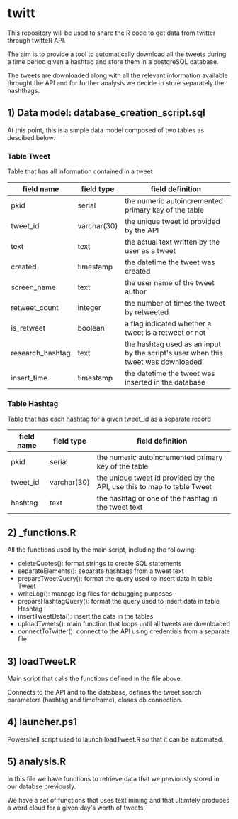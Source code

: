 # twitt


This repository will be used to share the R code to get data from twitter through twitteR API.

The aim is to provide a tool to automatically download all the tweets during a time period given a hashtag and store them in a postgreSQL database.

The tweets are downloaded along with all the relevant information available throught the API and for further analysis we decide to store separately the hashthags.


## 1) Data model: database_creation_script.sql

At this point, this is a simple data model composed of two tables as descibed below:

### Table Tweet 

Table that has all information contained in a tweet

field name | field type | field definition
---------- | ---------- | ----------------
pkid | serial | the numeric autoincremented primary key of the table
tweet_id | varchar(30) | the unique tweet id provided by the API
text | text | the actual text written by the user as a tweet
created | timestamp | the datetime the tweet was created
screen_name | text | the user name of the tweet author
retweet_count | integer | the number of times the tweet by retweeted
is_retweet | boolean | a flag indicated whether a tweet is a retweet or not
research_hashtag | text | the hashtag used as an input by the script's user when this tweet was downloaded
insert_time | timestamp | the datetime the tweet was inserted in the database

### Table Hashtag 

Table that has each hashtag for a given tweet_id as a separate record

field name | field type | field definition
---------- | ---------- | ----------------
pkid | serial | the numeric autoincremented primary key of the table
tweet_id | varchar(30) | the unique tweet id provided by the API, use this to map to table Tweet 
hashtag | text | the hashtag or one of the hashtag in the tweet text


## 2) _functions.R

All the functions used by the main script, including the following:

* deleteQuotes(): format strings to create SQL statements
* separateElements(): separate hashtags from a tweet text
* prepareTweetQuery(): format the query used to insert data in table Tweet
* writeLog(): manage log files for debugging purposes
* prepareHashtagQuery(): format the query used to insert data in table Hashtag
* insertTweetData(): insert the data in the tables
* uploadTweets(): main function that loops until all tweets are downloaded
* connectToTwitter(): connect to the API using credentials from a separate file

## 3) loadTweet.R

Main script that calls the functions defined in the file above.

Connects to the API and to the database, defines the tweet search parameters (hashtag and timeframe), closes db connection.


## 4) launcher.ps1

Powershell script used to launch loadTweet.R so that it can be automated.

## 5) analysis.R

In this file we have functions to retrieve data that we previously stored in our databse previously.

We have a set of functions that uses text mining and that ultimtely produces a word cloud for a given day's worth of tweets.

